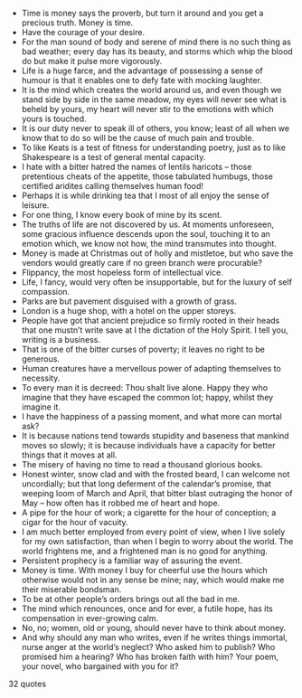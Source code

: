  - Time is money says the proverb, but turn it around and you get a precious truth. Money is time.
 - Have the courage of your desire.
 - For the man sound of body and serene of mind there is no such thing as bad weather; every day has its beauty, and storms which whip the blood do but make it pulse more vigorously.
 - Life is a huge farce, and the advantage of possessing a sense of humour is that it enables one to defy fate with mocking laughter.
 - It is the mind which creates the world around us, and even though we stand side by side in the same meadow, my eyes will never see what is beheld by yours, my heart will never stir to the emotions with which yours is touched.
 - It is our duty never to speak ill of others, you know; least of all when we know that to do so will be the cause of much pain and trouble.
 - To like Keats is a test of fitness for understanding poetry, just as to like Shakespeare is a test of general mental capacity.
 - I hate with a bitter hatred the names of lentils haricots – those pretentious cheats of the appetite, those tabulated humbugs, those certified aridites calling themselves human food!
 - Perhaps it is while drinking tea that I most of all enjoy the sense of leisure.
 - For one thing, I know every book of mine by its scent.
 - The truths of life are not discovered by us. At moments unforeseen, some gracious influence descends upon the soul, touching it to an emotion which, we know not how, the mind transmutes into thought.
 - Money is made at Christmas out of holly and mistletoe, but who save the vendors would greatly care if no green branch were procurable?
 - Flippancy, the most hopeless form of intellectual vice.
 - Life, I fancy, would very often be insupportable, but for the luxury of self compassion.
 - Parks are but pavement disguised with a growth of grass.
 - London is a huge shop, with a hotel on the upper storeys.
 - People have got that ancient prejudice so firmly rooted in their heads that one mustn’t write save at I the dictation of the Holy Spirit. I tell you, writing is a business.
 - That is one of the bitter curses of poverty; it leaves no right to be generous.
 - Human creatures have a mervellous power of adapting themselves to necessity.
 - To every man it is decreed: Thou shalt live alone. Happy they who imagine that they have escaped the common lot; happy, whilst they imagine it.
 - I have the happiness of a passing moment, and what more can mortal ask?
 - It is because nations tend towards stupidity and baseness that mankind moves so slowly; it is because individuals have a capacity for better things that it moves at all.
 - The misery of having no time to read a thousand glorious books.
 - Honest winter, snow clad and with the frosted beard, I can welcome not uncordially; but that long deferment of the calendar’s promise, that weeping loom of March and April, that bitter blast outraging the honor of May – how often has it robbed me of heart and hope.
 - A pipe for the hour of work; a cigarette for the hour of conception; a cigar for the hour of vacuity.
 - I am much better employed from every point of view, when I live solely for my own satisfaction, than when I begin to worry about the world. The world frightens me, and a frightened man is no good for anything.
 - Persistent prophecy is a familiar way of assuring the event.
 - Money is time. With money I buy for cheerful use the hours which otherwise would not in any sense be mine; nay, which would make me their miserable bondsman.
 - To be at other people’s orders brings out all the bad in me.
 - The mind which renounces, once and for ever, a futile hope, has its compensation in ever-growing calm.
 - No, no; women, old or young, should never have to think about money.
 - And why should any man who writes, even if he writes things immortal, nurse anger at the world’s neglect? Who asked him to publish? Who promised him a hearing? Who has broken faith with him? Your poem, your novel, who bargained with you for it?

32 quotes
